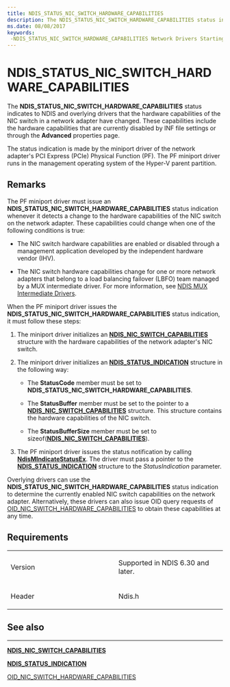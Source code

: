 ```yaml
---
title: NDIS_STATUS_NIC_SWITCH_HARDWARE_CAPABILITIES
description: The NDIS_STATUS_NIC_SWITCH_HARDWARE_CAPABILITIES status indicates to NDIS and overlying drivers that the hardware capabilities of the NIC switch in a network adapter have changed.
ms.date: 08/08/2017
keywords: 
 -NDIS_STATUS_NIC_SWITCH_HARDWARE_CAPABILITIES Network Drivers Starting with Windows Vista
---
```


# NDIS\_STATUS\_NIC\_SWITCH\_HARDWARE\_CAPABILITIES


The **NDIS\_STATUS\_NIC\_SWITCH\_HARDWARE\_CAPABILITIES** status indicates to NDIS and overlying drivers that the hardware capabilities of the NIC switch in a network adapter have changed. These capabilities include the hardware capabilities that are currently disabled by INF file settings or through the **Advanced** properties page.

The status indication is made by the miniport driver of the network adapter's PCI Express (PCIe) Physical Function (PF). The PF miniport driver runs in the management operating system of the Hyper-V parent partition.

## Remarks

The PF miniport driver must issue an **NDIS\_STATUS\_NIC\_SWITCH\_HARDWARE\_CAPABILITIES** status indication whenever it detects a change to the hardware capabilities of the NIC switch on the network adapter. These capabilities could change when one of the following conditions is true:

-   The NIC switch hardware capabilities are enabled or disabled through a management application developed by the independent hardware vendor (IHV).

-   The NIC switch hardware capabilities change for one or more network adapters that belong to a load balancing failover (LBFO) team managed by a MUX intermediate driver. For more information, see [NDIS MUX Intermediate Drivers](./ndis-mux-intermediate-drivers.md).

When the PF miniport driver issues the **NDIS\_STATUS\_NIC\_SWITCH\_HARDWARE\_CAPABILITIES** status indication, it must follow these steps:

1.  The miniport driver initializes an [**NDIS\_NIC\_SWITCH\_CAPABILITIES**](/windows-hardware/drivers/ddi/ntddndis/ns-ntddndis-_ndis_nic_switch_capabilities) structure with the hardware capabilities of the network adapter's NIC switch.
2.  The miniport driver initializes an [**NDIS\_STATUS\_INDICATION**](/windows-hardware/drivers/ddi/ndis/ns-ndis-_ndis_status_indication) structure in the following way:

    -   The **StatusCode** member must be set to **NDIS\_STATUS\_NIC\_SWITCH\_HARDWARE\_CAPABILITIES**.

    -   The **StatusBuffer** member must be set to the pointer to a [**NDIS\_NIC\_SWITCH\_CAPABILITIES**](/windows-hardware/drivers/ddi/ntddndis/ns-ntddndis-_ndis_nic_switch_capabilities) structure. This structure contains the hardware capabilities of the NIC switch.

    -   The **StatusBufferSize** member must be set to sizeof([**NDIS\_NIC\_SWITCH\_CAPABILITIES**](/windows-hardware/drivers/ddi/ntddndis/ns-ntddndis-_ndis_nic_switch_capabilities)).

3.  The PF miniport driver issues the status notification by calling [**NdisMIndicateStatusEx**](/windows-hardware/drivers/ddi/ndis/nf-ndis-ndismindicatestatusex). The driver must pass a pointer to the [**NDIS\_STATUS\_INDICATION**](/windows-hardware/drivers/ddi/ndis/ns-ndis-_ndis_status_indication) structure to the *StatusIndication* parameter.

Overlying drivers can use the **NDIS\_STATUS\_NIC\_SWITCH\_HARDWARE\_CAPABILITIES** status indication to determine the currently enabled NIC switch capabilities on the network adapter. Alternatively, these drivers can also issue OID query requests of [OID\_NIC\_SWITCH\_HARDWARE\_CAPABILITIES](oid-nic-switch-hardware-capabilities.md) to obtain these capabilities at any time.

## Requirements

<table>
<colgroup>
<col width="50%" />
<col width="50%" />
</colgroup>
<tbody>
<tr class="odd">
<td><p>Version</p></td>
<td><p>Supported in NDIS 6.30 and later.</p></td>
</tr>
<tr class="even">
<td><p>Header</p></td>
<td>Ndis.h</td>
</tr>
</tbody>
</table>

## See also


****
[**NDIS\_NIC\_SWITCH\_CAPABILITIES**](/windows-hardware/drivers/ddi/ntddndis/ns-ntddndis-_ndis_nic_switch_capabilities)

[**NDIS\_STATUS\_INDICATION**](/windows-hardware/drivers/ddi/ndis/ns-ndis-_ndis_status_indication)

[OID\_NIC\_SWITCH\_HARDWARE\_CAPABILITIES](oid-nic-switch-hardware-capabilities.md)

 

